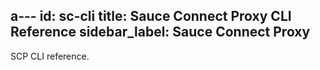 a---
 id: sc-cli
 title: Sauce Connect Proxy CLI Reference
 sidebar_label: Sauce Connect Proxy
 ---
 
 SCP CLI reference.